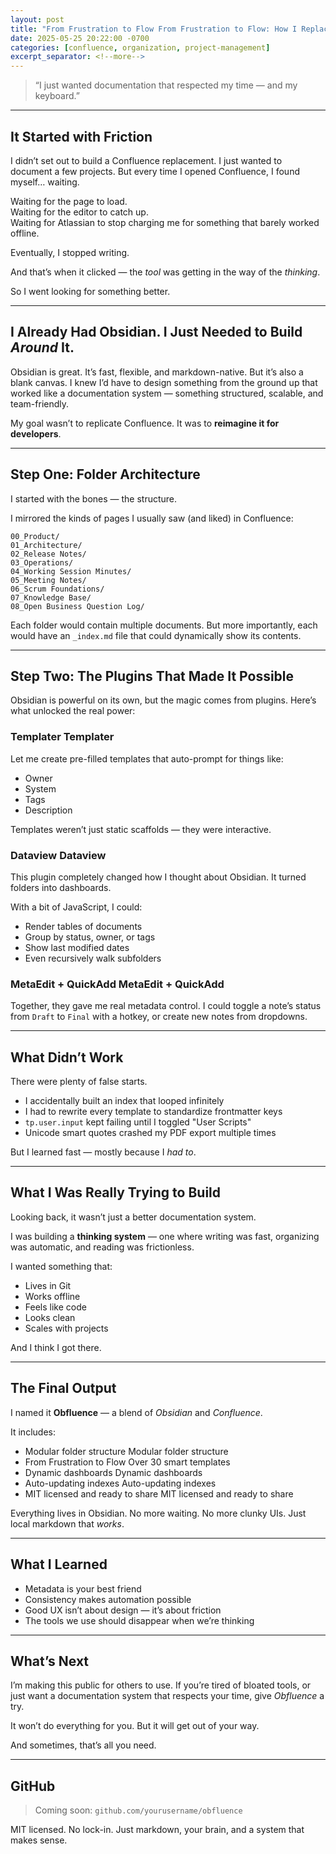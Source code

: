 ```yaml
---
layout: post
title: "From Frustration to Flow From Frustration to Flow: How I Replaced Confluence with Obsidian"
date: 2025-05-25 20:22:00 -0700
categories: [confluence, organization, project-management]
excerpt_separator: <!--more-->
---
```


> “I just wanted documentation that respected my time — and my keyboard.”

---

## It Started with Friction

I didn’t set out to build a Confluence replacement. I just wanted to document a few projects. But every time I opened Confluence, I found myself… waiting.

Waiting for the page to load.  
Waiting for the editor to catch up.  
Waiting for Atlassian to stop charging me for something that barely worked offline.

Eventually, I stopped writing.

And that’s when it clicked — the _tool_ was getting in the way of the _thinking_.

So I went looking for something better.

---

## I Already Had Obsidian. I Just Needed to Build _Around_ It.

Obsidian is great. It’s fast, flexible, and markdown-native. But it’s also a blank canvas. I knew I’d have to design something from the ground up that worked like a documentation system — something structured, scalable, and team-friendly.

My goal wasn’t to replicate Confluence. It was to **reimagine it for developers**.

---

## Step One: Folder Architecture

I started with the bones — the structure.

I mirrored the kinds of pages I usually saw (and liked) in Confluence:

```
00_Product/
01_Architecture/
02_Release Notes/
03_Operations/
04_Working Session Minutes/
05_Meeting Notes/
06_Scrum Foundations/
07_Knowledge Base/
08_Open Business Question Log/
```

Each folder would contain multiple documents. But more importantly, each would have an `_index.md` file that could dynamically show its contents.

---

## Step Two: The Plugins That Made It Possible

Obsidian is powerful on its own, but the magic comes from plugins. Here’s what unlocked the real power:

### Templater Templater

Let me create pre-filled templates that auto-prompt for things like:

- Owner
- System
- Tags
- Description

Templates weren’t just static scaffolds — they were interactive.

### Dataview Dataview

This plugin completely changed how I thought about Obsidian. It turned folders into dashboards.

With a bit of JavaScript, I could:

- Render tables of documents
- Group by status, owner, or tags
- Show last modified dates
- Even recursively walk subfolders

### MetaEdit + QuickAdd MetaEdit + QuickAdd

Together, they gave me real metadata control. I could toggle a note’s status from `Draft` to `Final` with a hotkey, or create new notes from dropdowns.

---

## What Didn’t Work

There were plenty of false starts.

- I accidentally built an index that looped infinitely
- I had to rewrite every template to standardize frontmatter keys
- `tp.user.input` kept failing until I toggled "User Scripts"
- Unicode smart quotes crashed my PDF export multiple times

But I learned fast — mostly because I _had to_.

---

## What I Was Really Trying to Build

Looking back, it wasn’t just a better documentation system.

I was building a **thinking system** — one where writing was fast, organizing was automatic, and reading was frictionless.

I wanted something that:

- Lives in Git
- Works offline
- Feels like code
- Looks clean
- Scales with projects

And I think I got there.

---

## The Final Output

I named it **Obfluence** — a blend of _Obsidian_ and _Confluence_.

It includes:

- Modular folder structure Modular folder structure
- From Frustration to Flow Over 30 smart templates
- Dynamic dashboards Dynamic dashboards
- Auto-updating indexes Auto-updating indexes
- MIT licensed and ready to share MIT licensed and ready to share

Everything lives in Obsidian. No more waiting. No more clunky UIs. Just local markdown that _works_.

---

## What I Learned

- Metadata is your best friend
- Consistency makes automation possible
- Good UX isn’t about design — it’s about friction
- The tools we use should disappear when we’re thinking

---

## What’s Next

I’m making this public for others to use. If you’re tired of bloated tools, or just want a documentation system that respects your time, give _Obfluence_ a try.

It won’t do everything for you. But it will get out of your way.

And sometimes, that’s all you need.

---

## GitHub

> Coming soon: `github.com/yourusername/obfluence`

MIT licensed. No lock-in. Just markdown, your brain, and a system that makes sense.
